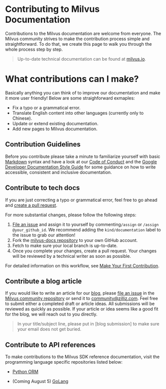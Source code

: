 # Contributing to Milvus Documentation

Contributions to the Milvus documentation are welcome from everyone. The Milvus community strives to make the contribution process simple and straightforward. To do that, we create this page to walk you through the whole process step by step.



> Up-to-date technical documentation can be found at [milvus.io](https://www.milvus.io/).



# What contributions can I make?

Basically anything you can think of to improve our documentation and make it more user friendly! Below are some straighforward exmaples:

- Fix a typo or a grammatical error.
- Translate English content into other languages (currently only to Chinese).
- Update or extend existing documentation.
- Add new pages to Milvus documentation.

## Contribution Guidelines

Before you contribute please take a minute to familiarize yourself with basic [Markdown](https://www.markdownguide.org/basic-syntax/) syntax and have a look at our [Code of Conduct](CODE_OF_CONDUCT.md) and the [Google Developer Documentation Style Guide](https://developers.google.com/style/) for some guidance on how to write accessible, consistent and inclusive documentation.

## Contribute to tech docs

If you are just correcting a typo or grammatical error, feel free to go ahead and [create a pull request](https://github.com/milvus-io/milvus-docs/pulls). 

For more substantial changes, please follow the following steps:

1. [File an issue](https://github.com/milvus-io/milvus-docs/issues/new/choose) and assign it to yourself by commenting`/assign` or `/assign @your_github_id`. We recommend adding the `kind/documentation` label to the issue to grab our attention!
2. Fork the [milvus-docs repository](https://github.com/milvus-io/milvus-docs) to your own GitHub account.
3. Fetch to make sure your local branch is up-to-date.
4. Once you complete your changes, create a pull request. Your changes will be reviewed by a technical writer as soon as possible.

For detailed information on this workflow, see [Make Your First Contribution](https://milvus.io/community/making_your_first_contributions.md).

## Contribute a blog article

If you would like to write an article for our [blog](https://medium.com/unstructured-data-service), please [file an issue](https://github.com/milvus-io/community/issues/new) in the [Milvus community repository](https://github.com/milvus-io/community) or send it to community@zilliz.com. Feel free to submit either a completed draft or article ideas. All submissions will be reviewed as quickly as possible. If your article or idea seems like a good fit for the blog, we will reach out to you directly.

> In your title/subject line, please put in [blog submission] to make sure your email does not get buried.

## Contribute to API references

To make contributions to the Milvus SDK reference documentation, visit the programming language specific repositories listed below:

- [Python ORM](https://github.com/milvus-io/pymilvus-orm)

- (Coming August 5) [GoLang](https://github.com/milvus-io/milvus-sdk-go)
